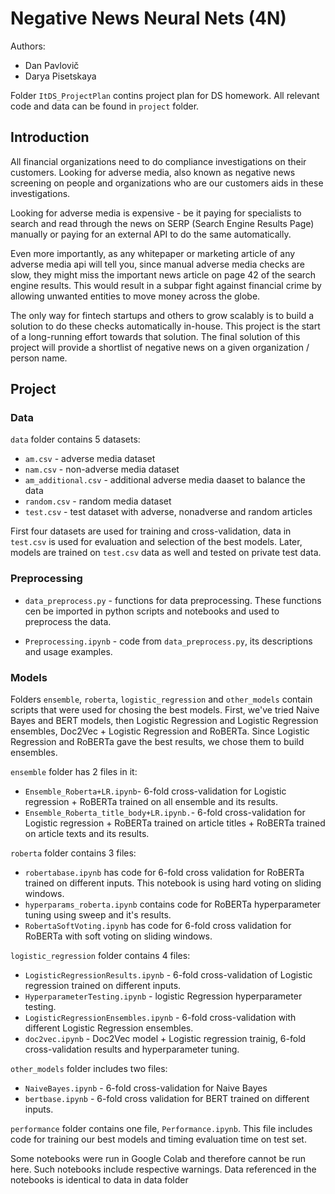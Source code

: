 # Negative News Neural Nets (4N)

Authors:
* Dan Pavlovič
* Darya Pisetskaya

Folder `ItDS_ProjectPlan` contins project plan for DS homework. All relevant code and data can be found in `project` folder. 


## Introduction

All financial organizations need to do compliance investigations on their customers. Looking for adverse media, also known as negative news screening on people and organizations who are our customers aids in these investigations.

Looking for adverse media is expensive - be it paying for specialists to search and read through the news on SERP (Search Engine Results Page) manually or paying for an external API to do the same automatically. 

Even more importantly, as any whitepaper or marketing article of any adverse media api will tell you, since manual adverse media checks are slow, they might miss the important news article on page 42 of the search engine results. This would result in a subpar fight against financial crime by allowing unwanted entities to move money across the globe. 

The only way for fintech startups and others to grow scalably is to build a solution to do these checks automatically in-house. This project is the start of a long-running effort towards that solution. The final solution of this project will provide a shortlist of negative news on a given organization / person name.


## Project

### Data

`data` folder contains 5 datasets:

* `am.csv` - adverse media dataset
* `nam.csv` - non-adverse media dataset
* `am_additional.csv` - additional adverse media daaset to balance the data
* `random.csv` - random media dataset
* `test.csv` - test dataset with adverse, nonadverse and random articles 
 
First four datasets are used for training and cross-validation, data in `test.csv` is used for evaluation and selection of the best models. Later, models are trained on `test.csv` data as well and tested on private test data.


### Preprocessing

* `data_preprocess.py` - functions for data preprocessing. These functions cen be imported in python scripts and notebooks and used to preprocess the data.

* `Preprocessing.ipynb` - code from `data_preprocess.py`, its descriptions and usage examples.

### Models

Folders `ensemble`, `roberta`, `logistic_regression` and `other_models` contain scripts that were used for chosing the best models. First, we've tried Naive Bayes and BERT models, then Logistic Regression and Logistic Regression ensembles, Doc2Vec + Logistic Regression and RoBERTa. Since Logistic Regression and RoBERTa gave the best results, we chose them to build ensembles.

`ensemble` folder has 2 files in it:
* `Ensemble_Roberta+LR.ipynb`- 6-fold cross-validation for Logistic regression + RoBERTa trained on all ensemble and its results.
* `Ensemble_Roberta_title_body+LR.ipynb.`- 6-fold cross-validation for Logistic regression + RoBERTa trained on article titles + RoBERTa trained on article texts and its results.


`roberta` folder contains 3 files:
* `robertabase.ipynb` has code for 6-fold cross validation for RoBERTa trained on different inputs. This notebook is using hard voting on sliding windows. 
* `hyperparams_roberta.ipynb` contains code for RoBERTa hyperparameter tuning using sweep and it's results.
* `RobertaSoftVoting.ipynb` has code for 6-fold cross validation for RoBERTa with soft voting on sliding windows.


`logistic_regression` folder contains 4 files:
* `LogisticRegressionResults.ipynb` - 6-fold cross-validation of Logistic regression trained on different inputs.
* `HyperparameterTesting.ipynb` - logistic Regression hyperparameter testing.
* `LogisticRegressionEnsembles.ipynb` - 6-fold cross-validation with different Logistic Regression ensembles. 
* `doc2vec.ipynb` - Doc2Vec model + Logistic regression trainig, 6-fold cross-validation results and hyperparameter tuning.


`other_models` folder includes two files:
* `NaiveBayes.ipynb` - 6-fold cross-validation for Naive Bayes
* `bertbase.ipynb` - 6-fold cross validation for BERT trained on different inputs.


`performance` folder contains one file, `Performance.ipynb`. This file includes code for training our best models and timing evaluation time on test set.


Some notebooks were run in Google Colab and therefore cannot be run here. Such notebooks include respective warnings. Data referenced in the notebooks is identical to data in data folder 
